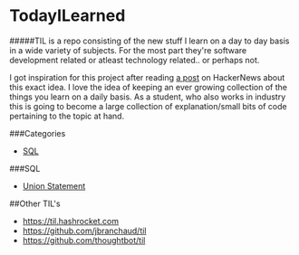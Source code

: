 TodayILearned
=============
#####TIL is a repo consisting of the new stuff I learn on a day to day basis in a wide variety of subjects. For the most part they're software development related or atleast technology related.. or perhaps not. 

I got inspiration for this project after reading [a post](https://news.ycombinator.com/item?id=11068902) on HackerNews about this exact idea. I love the idea of keeping an ever growing collection of the things you learn on a daily basis. As a student, who also works in industry this is going to become a large collection of explanation/small bits of code pertaining to the topic at hand. 

###Categories
* [SQL](#sql)


###SQL
* [Union Statement](sql/unionStatement.md)

##Other TIL's
- https://til.hashrocket.com
- https://github.com/jbranchaud/til
- https://github.com/thoughtbot/til
